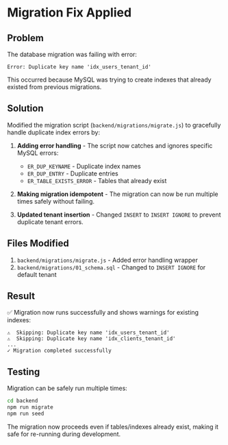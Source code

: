# Migration Fix Applied

## Problem
The database migration was failing with error:
```
Error: Duplicate key name 'idx_users_tenant_id'
```

This occurred because MySQL was trying to create indexes that already existed from previous migrations.

## Solution
Modified the migration script (`backend/migrations/migrate.js`) to gracefully handle duplicate index errors by:

1. **Adding error handling** - The script now catches and ignores specific MySQL errors:
   - `ER_DUP_KEYNAME` - Duplicate index names
   - `ER_DUP_ENTRY` - Duplicate entries
   - `ER_TABLE_EXISTS_ERROR` - Tables that already exist

2. **Making migration idempotent** - The migration can now be run multiple times safely without failing.

3. **Updated tenant insertion** - Changed `INSERT` to `INSERT IGNORE` to prevent duplicate tenant errors.

## Files Modified
1. `backend/migrations/migrate.js` - Added error handling wrapper
2. `backend/migrations/01_schema.sql` - Changed to `INSERT IGNORE` for default tenant

## Result
✅ Migration now runs successfully and shows warnings for existing indexes:
```
⚠️  Skipping: Duplicate key name 'idx_users_tenant_id'
⚠️  Skipping: Duplicate key name 'idx_clients_tenant_id'
...
✓ Migration completed successfully
```

## Testing
Migration can be safely run multiple times:
```bash
cd backend
npm run migrate
npm run seed
```

The migration now proceeds even if tables/indexes already exist, making it safe for re-running during development.

